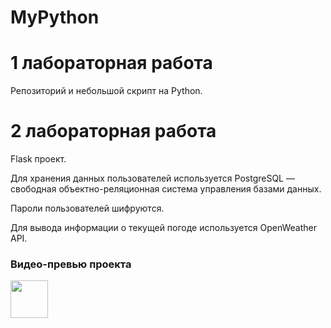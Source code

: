 # MyPython

<h1>1 лабораторная работа</h1>
Репозиторий и небольшой скрипт на Python.

<h1>2 лабораторная работа</h1>
Flask проект.

<p>Для хранения данных пользователей используется PostgreSQL — свободная объектно-реляционная система управления базами данных.</p>
<p>Пароли пользователей шифруются.</p>
<p>Для вывода информации о текущей погоде используется OpenWeather API.</p>


<h3>Видео-превью проекта</h3>
<p><a href="https://yadi.sk/i/YKRUQ8k1lkV5JA"><img src="https://cdn3.iconfinder.com/data/icons/linecons-free-vector-icons-pack/32/video-512.png" width="60" alt=""></a></p>
